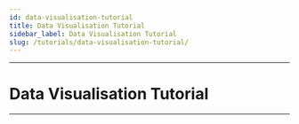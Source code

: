 ```yaml
---
id: data-visualisation-tutorial
title: Data Visualisation Tutorial
sidebar_label: Data Visualisation Tutorial
slug: /tutorials/data-visualisation-tutorial/
---
```


---
# Data Visualisation Tutorial
---